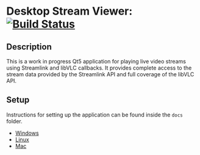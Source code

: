 # Desktop Stream Viewer: [![Build Status](https://travis-ci.org/kaszim/desktop-stream-viewer.svg?branch=master)](https://travis-ci.org/kaszim/desktop-stream-viewer)

## Description
This is a work in progress Qt5 application for playing live video streams
using Streamlink and libVLC callbacks. It provides complete access to the stream
data provided by the Streamlink API and full coverage of the libVLC API.

## Setup
Instructions for setting up the application can be found inside the `docs` folder.
* [Windows](docs/setup_windows.md)
* [Linux](docs/setup_linux.md)
* [Mac](docs/setup_macos.md)
